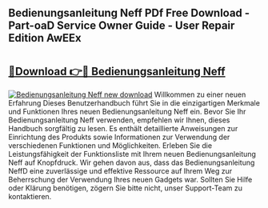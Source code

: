 ## Bedienungsanleitung Neff PDf Free Download - Part-oaD Service Owner Guide - User Repair Edition AwEEx

# <h2><a href="http://df5z9uz.blite.top/?on=Bedienungsanleitung+Neff">🔗Download 👉🔴 Bedienungsanleitung Neff</a></h2>

[![Bedienungsanleitung Neff new download](https://i.imgur.com/lujVjoI.png)](http://df5z9uz.blite.top/?on=Bedienungsanleitung+Neff)
Willkommen zu einer neuen Erfahrung Dieses Benutzerhandbuch führt Sie in die einzigartigen Merkmale und Funktionen Ihres neuen Bedienungsanleitung Neff ein. Bevor Sie Ihr Bedienungsanleitung Neff verwenden, empfehlen wir Ihnen, dieses Handbuch sorgfältig zu lesen. Es enthält detaillierte Anweisungen zur Einrichtung des Produkts sowie Informationen zur Verwendung der verschiedenen Funktionen und Möglichkeiten. Erleben Sie die Leistungsfähigkeit der Funktionsliste mit Ihrem neuen Bedienungsanleitung Neff auf Knopfdruck. Wir gehen davon aus, dass das Bedienungsanleitung NeffD eine zuverlässige und effektive Ressource auf Ihrem Weg zur Beherrschung der Verwendung Ihres neuen Gadgets war. Sollten Sie Hilfe oder Klärung benötigen, zögern Sie bitte nicht, unser Support-Team zu kontaktieren.
